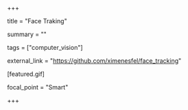 +++

title = "Face Traking"


summary = ""

tags = ["computer_vision"]


external_link = "https://github.com/ximenesfel/face_tracking"


[featured.gif]


focal_point = "Smart" 

+++